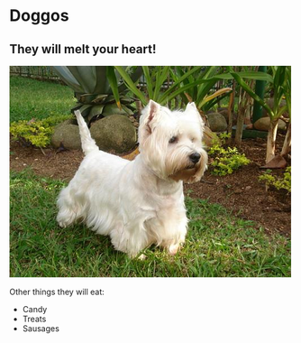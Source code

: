 # Doggos

## They will melt your heart!

![Cute Doggo](/images/dog-1.jpg)

Other things they will eat:

- Candy
- Treats
- Sausages
